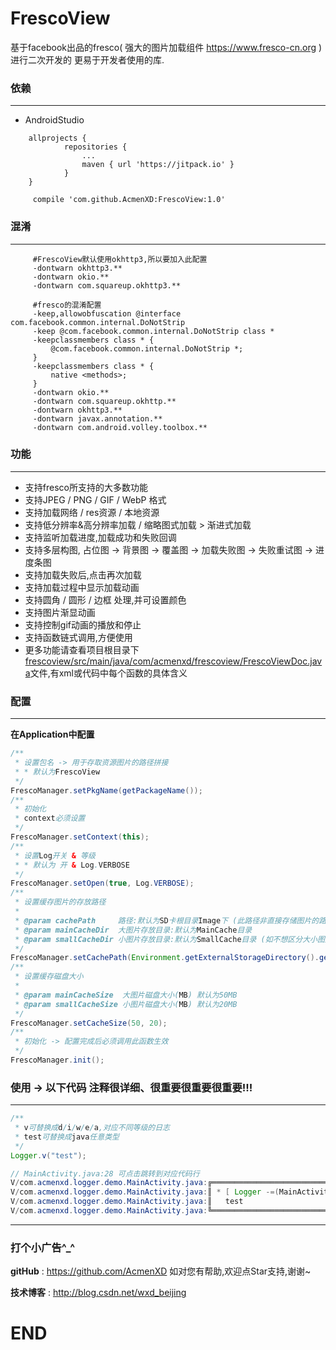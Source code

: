 # FrescoView
基于facebook出品的fresco( 强大的图片加载组件 https://www.fresco-cn.org )进行二次开发的 更易于开发者使用的库.
### 依赖
---
- AndroidStudio
```
	allprojects {
            repositories {
                ...
                maven { url 'https://jitpack.io' }
            }
	}
```
```
	 compile 'com.github.AcmenXD:FrescoView:1.0'
```
### 混淆
---
```
     #FrescoView默认使用okhttp3,所以要加入此配置
     -dontwarn okhttp3.**
     -dontwarn okio.**
     -dontwarn com.squareup.okhttp3.**

     #fresco的混淆配置
     -keep,allowobfuscation @interface com.facebook.common.internal.DoNotStrip
     -keep @com.facebook.common.internal.DoNotStrip class *
     -keepclassmembers class * {
         @com.facebook.common.internal.DoNotStrip *;
     }
     -keepclassmembers class * {
         native <methods>;
     }
     -dontwarn okio.**
     -dontwarn com.squareup.okhttp.**
     -dontwarn okhttp3.**
     -dontwarn javax.annotation.**
     -dontwarn com.android.volley.toolbox.**
```
### 功能
---
- 支持fresco所支持的大多数功能
- 支持JPEG / PNG / GIF / WebP 格式
- 支持加载网络 / res资源 / 本地资源
- 支持低分辨率&高分辨率加载 / 缩略图式加载 > 渐进式加载
- 支持监听加载进度,加载成功和失败回调
- 支持多层构图, 占位图 -> 背景图 -> 覆盖图 -> 加载失败图 -> 失败重试图 -> 进度条图
- 支持加载失败后,点击再次加载
- 支持加载过程中显示加载动画
- 支持圆角 / 圆形 / 边框 处理,并可设置颜色
- 支持图片渐显动画
- 支持控制gif动画的播放和停止
- 支持函数链式调用,方便使用
- 更多功能请查看项目根目录下<a href="https://github.com/AcmenXD/FrescoView/blob/master/frescoview/src/main/java/com/acmenxd/frescoview/FrescoViewDoc.java" target="_blank">frescoview/src/main/java/com/acmenxd/frescoview/FrescoViewDoc.java</a>文件,有xml或代码中每个函数的具体含义
### 配置
---
**在Application中配置**
```java
/**
 * 设置包名 -> 用于存取资源图片的路径拼接
 * * 默认为FrescoView
 */
FrescoManager.setPkgName(getPackageName());
/**
 * 初始化
 * context必须设置
 */
FrescoManager.setContext(this);
/**
 * 设置Log开关 & 等级
 * * 默认为 开 & Log.VERBOSE
 */
FrescoManager.setOpen(true, Log.VERBOSE);
/**
 * 设置缓存图片的存放路径
 *
 * @param cachePath     路径:默认为SD卡根目录Image下 (此路径非直接存储图片的路径,还需要以下目录设置)
 * @param mainCacheDir  大图片存放目录:默认为MainCache目录
 * @param smallCacheDir 小图片存放目录:默认为SmallCache目录 (如不想区分大小图片,可设置为null或者"",表示大小图片都放在mainCacheDir目录下)
 */
FrescoManager.setCachePath(Environment.getExternalStorageDirectory().getAbsolutePath() + "/Image/", "MainCache", "SmallCache");
/**
 * 设置缓存磁盘大小
 *
 * @param mainCacheSize  大图片磁盘大小(MB) 默认为50MB
 * @param smallCacheSize 小图片磁盘大小(MB) 默认为20MB
 */
FrescoManager.setCacheSize(50, 20);
/**
 * 初始化 -> 配置完成后必须调用此函数生效
 */
FrescoManager.init();
```
### 使用 -> 以下代码 注释很详细、很重要很重要很重要!!!
---
```java
/**
 * v可替换成d/i/w/e/a,对应不同等级的日志
 * test可替换成java任意类型
 */
Logger.v("test");
```
```java
// MainActivity.java:28 可点击跳转到对应代码行
V/com.acmenxd.logger.demo.MainActivity.java:╔═════════════════════════════════════════════════════════════════════════════════════════
V/com.acmenxd.logger.demo.MainActivity.java:║ * [ Logger -=(MainActivity.java:28)=- OnCreate ]
V/com.acmenxd.logger.demo.MainActivity.java:║ 	test
V/com.acmenxd.logger.demo.MainActivity.java:╚═════════════════════════════════════════════════════════════════════════════════════════
```
---
### 打个小广告^_^
**gitHub** : https://github.com/AcmenXD   如对您有帮助,欢迎点Star支持,谢谢~

**技术博客** : http://blog.csdn.net/wxd_beijing
# END